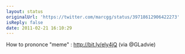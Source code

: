 ```yaml
---
layout: status
originalUrl: 'https://twitter.com/marcgg/status/39718612906422273'
isReply: false
date: 2011-02-21 16:10:29
---
```


How to prononce "meme" : http://bit.ly/ely4jQ (via @GLadvie)
